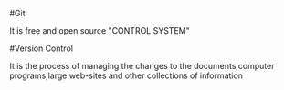 #Git

It is free and open source "CONTROL SYSTEM"

#Version Control

It is the process of managing the changes to the documents,computer programs,large web-sites and other collections of information
